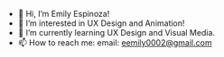 - 👋 Hi, I’m Emily Espinoza!
- 👀 I’m interested in UX Design and Animation!
- 🌱 I’m currently learning UX Design and Visual Media.
- 📫 How to reach me: email: eemily0002@gmail.com

<!---
emilyespinoza01/emilyespinoza01 is a ✨ special ✨ repository because its `README.md` (this file) appears on your GitHub profile.
You can click the Preview link to take a look at your changes.
--->
